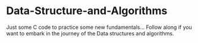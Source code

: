 # Data-Structure-and-Algorithms
Just some C code to practice some new fundamentals... Follow along if you  want to embark in the journey of the Data structures and algorithms.
